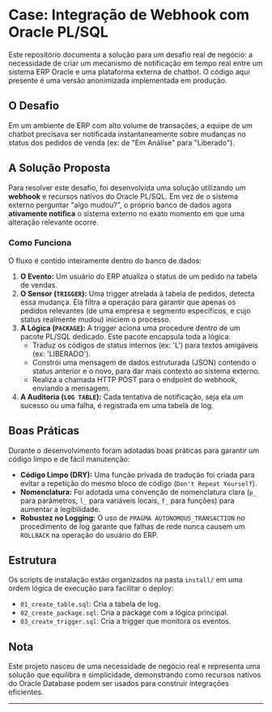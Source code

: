 # Case: Integração de Webhook com Oracle PL/SQL

Este repositório documenta a solução para um desafio real de negócio: a necessidade de criar um mecanismo de notificação em tempo real entre um sistema ERP Oracle e uma plataforma externa de chatbot. O código aqui presente é uma versão anonimizada implementada em produção.

## O Desafio

Em um ambiente de ERP com alto volume de transações, a equipe de um chatbot precisava ser notificada instantaneamente sobre mudanças no status dos pedidos de venda (ex: de "Em Análise" para "Liberado").

## A Solução Proposta

Para resolver este desafio, foi desenvolvida uma solução utilizando um **webhook** e recursos nativos do Oracle PL/SQL. Em vez de o sistema externo perguntar "algo mudou?", o próprio banco de dados agora **ativamente notifica** o sistema externo no exato momento em que uma alteração relevante ocorre.

### Como Funciona

O fluxo é contido inteiramente dentro do banco de dados:
1.  **O Evento:** Um usuário do ERP atualiza o status de um pedido na tabela de vendas.
2.  **O Sensor (`TRIGGER`):** Uma trigger atrelada à tabela de pedidos, detecta essa mudança. Ela filtra a operação para garantir que apenas os pedidos relevantes (de uma empresa e segmento específicos, e cujo status realmente mudou) iniciem o processo.
3.  **A Lógica (`PACKAGE`):** A trigger aciona uma procedure dentro de um pacote PL/SQL dedicado. Este pacote encapsula toda a lógica:
    * Traduz os códigos de status internos (ex: 'L') para textos amigáveis (ex: 'LIBERADO').
    * Constrói uma mensagem de dados estruturada (JSON) contendo o status anterior e o novo, para dar mais contexto ao sistema externo.
    * Realiza a chamada HTTP POST para o endpoint do webhook, enviando a mensagem.
4.  **A Auditoria (`LOG TABLE`):** Cada tentativa de notificação, seja ela um sucesso ou uma falha, é registrada em uma tabela de log.

## Boas Práticas

Durante o desenvolvimento foram adotadas boas práticas para garantir um código limpo e de fácil manutenção:
- **Código Limpo (DRY):** Uma função privada de tradução foi criada para evitar a repetição do mesmo bloco de código (`Don't Repeat Yourself`).
- **Nomenclatura:** Foi adotada uma convenção de nomenclatura clara (`p_` para parâmetros, `l_` para variáveis locais, `f_` para funções) para aumentar a legibilidade.
- **Robustez no Logging:** O uso de `PRAGMA AUTONOMOUS_TRANSACTION` no procedimento de log garante que falhas de rede nunca causem um `ROLLBACK` na operação do usuário do ERP.

## Estrutura

Os scripts de instalação estão organizados na pasta `install/` em uma ordem lógica de execução para facilitar o deploy:
- `01_create_table.sql`: Cria a tabela de log.
- `02_create_package.sql`: Cria a package com a lógica principal.
- `03_create_trigger.sql`: Cria a trigger que monitora os eventos.

## Nota

Este projeto nasceu de uma necessidade de negócio real e representa uma solução que equilibra e simplicidade, demonstrando como recursos nativos do Oracle Database podem ser usados para construir integrações eficientes.

---